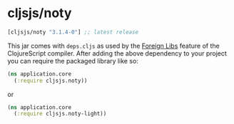 # cljsjs/noty

[](dependency)
```clojure
[cljsjs/noty "3.1.4-0"] ;; latest release
```
[](/dependency)

This jar comes with `deps.cljs` as used by the [Foreign Libs][flibs] feature of the ClojureScript compiler. After adding the above dependency to your project you can require the packaged library like so:

```clojure
(ns application.core
  (:require cljsjs.noty))
```
or
```clojure
(ns application.core
  (:require cljsjs.noty-light))
```

[flibs]: https://clojurescript.org/reference/packaging-foreign-deps
